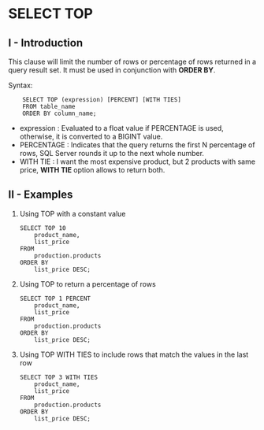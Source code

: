 # SELECT TOP
## I - Introduction
This clause will limit the number of rows or percentage of rows returned in a query result set.
It must be used in conjunction with __ORDER BY__.

Syntax:
```
    SELECT TOP (expression) [PERCENT] [WITH TIES]
    FROM table_name
    ORDER BY column_name;
```
- expression    : Evaluated to a float value if PERCENTAGE is used, otherwise, it is converted to a BIGINT value.
- PERCENTAGE    : Indicates that the query returns the first N percentage of rows, SQL Server rounds it up to the next whole number.
- WITH TIE      : I want the most expensive product, but 2 products with same price, __WITH TIE__ option allows to return both.

## II - Examples

1. Using TOP with a constant value
    ```
    SELECT TOP 10
        product_name, 
        list_price
    FROM
        production.products
    ORDER BY 
        list_price DESC;
    ```
2.  Using TOP to return a percentage of rows
    ```
    SELECT TOP 1 PERCENT
        product_name, 
        list_price
    FROM
        production.products
    ORDER BY 
        list_price DESC;
    ```
3.  Using TOP WITH TIES to include rows that match the values in the last row
    ```
    SELECT TOP 3 WITH TIES
        product_name, 
        list_price
    FROM
        production.products
    ORDER BY 
        list_price DESC;
    ```